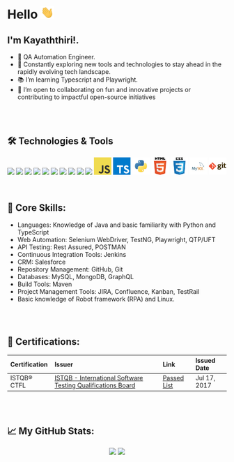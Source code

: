 # Hello <img src="https://raw.githubusercontent.com/rcabarreto/rcabarreto/master/wave.gif" width="30px">

## I'm Kayaththiri!.

- 💼 QA Automation Engineer.
- 🌱 Constantly exploring new tools and technologies to stay ahead in the rapidly evolving tech landscape.
- 📚 I’m learning Typescript and Playwright.
- 👯 I’m open to collaborating on fun and innovative projects or contributing to impactful open-source initiatives
<br />
<br />

## 🛠 Technologies & Tools

<p>
<img height="40" src="https://user-images.githubusercontent.com/9147189/132085485-77d9a8a3-714e-4522-922b-5047338cdbb1.png">
<img height="40" src="https://user-images.githubusercontent.com/9147189/132085451-dfda532a-fd54-430b-8eb3-48c5b96fbe64.png">
<img height="40" src="https://user-images.githubusercontent.com/9147189/132085461-e585bb96-6a46-4497-b72b-2391b2f10e4b.png">
<img height="40" src="https://github.com/user-attachments/assets/5ac89720-1cc3-477a-a2df-2b45ec8abe2a">
<img height="40" src="https://user-images.githubusercontent.com/9147189/132085605-08c3bed6-54d9-4062-883c-1b34fa99c925.png">
<img height="40" src="https://user-images.githubusercontent.com/9147189/132085661-65f72872-fe1f-4fd3-b288-c4eec1c4d734.png">
<img height="40" src="https://user-images.githubusercontent.com/9147189/132085683-f2784d89-8119-48d4-95e9-034e46a916ef.png">
<img height="40" src="https://user-images.githubusercontent.com/9147189/132085524-15175cb6-82a2-4337-a524-1e191200fb54.png">
<img height="40" src="https://user-images.githubusercontent.com/9147189/132085548-6d43c0f8-a3e4-4ec8-af30-09713fd553ba.png">
<img height="40" src="https://user-images.githubusercontent.com/9147189/132085559-8caa721a-34da-4a1c-bd56-0a805f6c029c.png">
<img height="40" src="https://raw.githubusercontent.com/github/explore/80688e429a7d4ef2fca1e82350fe8e3517d3494d/topics/javascript/javascript.png">
<img height="40" src="https://raw.githubusercontent.com/github/explore/80688e429a7d4ef2fca1e82350fe8e3517d3494d/topics/typescript/typescript.png">
<img height="40"  src="https://raw.githubusercontent.com/github/explore/80688e429a7d4ef2fca1e82350fe8e3517d3494d/topics/python/python.png">
<img height="40" src="https://raw.githubusercontent.com/github/explore/80688e429a7d4ef2fca1e82350fe8e3517d3494d/topics/html/html.png">
<img height="40" src="https://raw.githubusercontent.com/github/explore/80688e429a7d4ef2fca1e82350fe8e3517d3494d/topics/css/css.png">
<img height="40" src="https://raw.githubusercontent.com/github/explore/80688e429a7d4ef2fca1e82350fe8e3517d3494d/topics/mysql/mysql.png">
<img height="40" src="https://raw.githubusercontent.com/github/explore/80688e429a7d4ef2fca1e82350fe8e3517d3494d/topics/git/git.png">
</p>

<br />



## 🚧 Core Skills:

<!-- TODO-IST:START -->

- Languages: Knowledge of Java and basic familiarity with Python and TypeScript
- Web Automation: Selenium WebDriver, TestNG, Playwright, QTP/UFT
- API Testing: Rest Assured, POSTMAN
- Continuous Integration Tools: Jenkins
- CRM: Salesforce
- Repository Management: GitHub, Git
- Databases: MySQL, MongoDB, GraphQL
- Build Tools: Maven
- Project Management Tools: JIRA, Confluence, Kanban, TestRail
- Basic knowledge of Robot framework (RPA) and Linux.

<!-- TODO-IST:END -->
<br />
<br />

## 🥇 Certifications:

| Certification                                    | Issuer                                                                                                                                              | Link                                                                                                               | Issued Date  |
| :----------------------------------------------- | :--------------------------------------------------------------------------------------------------------------------------------------------------- | :----------------------------------------------------------------------------------------------------------------- | :----------- |
| ISTQB® CTFL                                      | [ISTQB - International Software Testing Qualifications Board](https://www.istqb.org/ "ISTQB - International Software Testing Qualifications Board") | [Passed List](https://www.sl-stb.org/exam/results.html "Passed List")                                              | Jul 17, 2017 |

<br />
<br />

## 📈 My GitHub Stats:

<div id="github-stats" align="center"> 
   <img src="https://github-readme-streak-stats.herokuapp.com?user=kayatk&theme=vue-dark&show_icons=true" />
  <img src="https://github-readme-stats.vercel.app/api?username=kayatk&theme=vue-dark&show_icons=true" />
</div>
